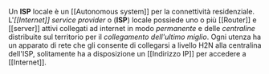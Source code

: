 Un __ISP__ locale è un [[Autonomous system]] per la connettività residenziale.
L'_[[Internet]] service provider_ o (__ISP__) locale possiede uno o più [[Router]] e [[server]] attivi collegati ad internet in modo _permanente_ e delle _centraline_ distribuite sul territorio per il _collegamento dell'ultimo miglio_.
Ogni utenza ha un apparato di rete che gli consente di collegarsi a livello H2N alla centralina dell'ISP, solitamente ha a disposizione un [[Indirizzo IP]] per accedere a [[Internet]].